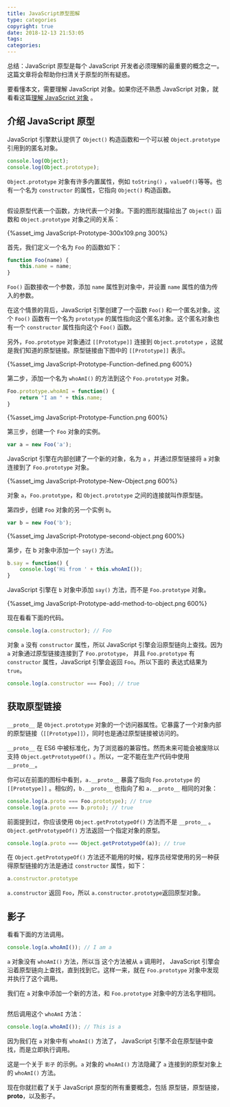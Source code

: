 ```yaml
---
title: JavaScript原型图解
type: categories
copyright: true
date: 2018-12-13 21:53:05
tags:
categories:
---
```


总结：JavaScript 原型是每个 JavaScript 开发者必须理解的最重要的概念之一。这篇文章将会帮助你扫清关于原型的所有疑惑。

要看懂本文，需要理解 JavaScript 对象。如果你还不熟悉 JavaScript 对象，就看看这篇[理解 JavaScript 对象](https://kinboy.wang/2018/12/12/%E7%90%86%E8%A7%A3JavaScript%E5%AF%B9%E8%B1%A1/) 。

## 介绍 JavaScript 原型

JavaScript 引擎默认提供了 `Object()` 构造函数和一个可以被 `Object.prototype` 引用到的匿名对象。

```js
console.log(Object);
console.log(Object.prototype);
```

`Object.prototype` 对象有许多内置属性，例如 `toString()` ，`valueOf()`等等。也有一个名为 `constructor` 的属性，它指向 `Object()` 构造函数。

```JS

```

假设原型代表一个函数，方块代表一个对象。下面的图形就描绘出了 `Object()` 函数和 `Object.prototype` 对象之间的关系：

{%asset_img JavaScript-Prototype-300x109.png 300%}

首先，我们定义一个名为 `Foo` 的函数如下：

```js
function Foo(name) {    
    this.name = name;
}
```

`Foo()` 函数接收一个参数，添加 `name` 属性到对象中，并设置 `name` 属性的值为传入的参数。

在这个情景的背后，JavaScript 引擎创建了一个函数 `Foo()` 和一个匿名对象。这个 `Foo()` 函数有一个名为 `prototype` 的属性指向这个匿名对象。这个匿名对象也有一个 `constructor` 属性指向这个 `Foo()` 函数。

另外，`Foo.prototype` 对象通过 `[[Prototype]]` 连接到 `Object.prototype` ，这就是我们知道的原型链接。原型链接由下图中的 `[[Prototype]]` 表示。

{%asset_img JavaScript-Prototype-Function-defined.png 600%}

第二步，添加一个名为 `whoAmI()` 的方法到这个 `Foo.prototype` 对象。

```js
Foo.prototype.whoAmI = function() {    
    return "I am " + this.name;
}
```

{%asset_img JavaScript-Prototype-Function.png 600%}

第三步，创建一个 `Foo` 对象的实例。

```js
var a = new Foo('a');
```

JavaScript 引擎在内部创建了一个新的对象，名为 `a` ，并通过原型链接将 `a` 对象连接到了 `Foo.prototype` 对象。

{%asset_img JavaScript-Prototype-New-Object.png 600%}

对象 `a`，`Foo.prototype`，和 `Object.prototype` 之间的连接就叫作原型链。

第四步，创建 `Foo` 对象的另一个实例 `b`。 

```js
var b = new Foo('b');
```

{%asset_img JavaScript-Prototype-second-object.png 600%}

第步，在 b 对象中添加一个 `say()` 方法。

```js
b.say = function() {   
    console.log('Hi from ' + this.whoAmI());
}
```

JavaScript 引擎在 `b` 对象中添加 `say()` 方法，而不是 `Foo.prototype` 对象。

{%asset_img JavaScript-Prototype-add-method-to-object.png 600%}

现在看看下面的代码。

```js
console.log(a.constructor); // Foo
```

对象 `a` 没有 `constructor` 属性，所以 JavaScript 引擎会沿原型链向上查找。因为 `a` 对象通过原型链接连接到了 `Foo.prototype`， 并且 `Foo.prototype` 有 `constructor` 属性，JavaScript 引擎会返回 `Foo`。所以下面的 表达式结果为 `true`。 

```js
console.log(a.constructor === Foo); // true
```

## 获取原型链接  

`__proto__` 是 `Object.prototype` 对象的一个访问器属性。它暴露了一个对象内部的原型链接（`[[Prototype]]`），同时也是通过原型链接被访问的。

`__proto__` 在 ES6 中被标准化，为了浏览器的兼容性。然而未来可能会被废除以支持 `Object.getPrototypeOf()` 。所以，一定不能在生产代码中使用 `__proto__`。 

你可以在前面的图标中看到，`a.__proto__` 暴露了指向 `Foo.prototype` 的 `[[Prototype]]` 。相似的，`b.__proto__` 也指向了和 `a.__proto__` 相同的对象：

```js
console.log(a.proto === Foo.prototype); // true
console.log(a.proto === b.proto); // true
```

前面提到过，你应该使用 `Object.getPrototypeOf()` 方法而不是 `__proto__` 。`Object.getPrototypeOf()` 方法返回一个指定对象的原型。

```js
console.log(a.proto === Object.getPrototypeOf(a)); // true
```

在 `Object.getPrototypeOf()` 方法还不能用的时候，程序员经常使用的另一种获得原型链接的方法是通过 `constructor` 属性，如下：

```js
a.constructor.prototype
```

`a.constructor` 返回 `Foo`，所以 `a.constructor.prototype`返回原型对象。 

## 影子

看看下面的方法调用。

```js
console.log(a.whoAmI()); // I am a
```

`a` 对象没有 `whoAmI()` 方法，所以当 这个方法被从 `a` 调用时， JavaScript 引擎会沿着原型链向上查找，直到找到它。这样一来，就在 `Foo.prototype` 对象中发现并执行了这个调用。

我们在 `a` 对象中添加一个新的方法，和 `Foo.prototype` 对象中的方法名字相同。

```js

```

然后调用这个 `whoAmI` 方法：

```js
console.log(a.whoAmI()); // This is a
```

因为我们在 `a` 对象中有 `whoAmI()` 方法了， JavaScript 引擎不会在原型链中查找，而是立即执行调用。

这是一个关于 `影子` 的示例。`a` 对象的 `whoAmI()` 方法隐藏了 `a` 连接到的原型对象上的 `whoAmI()` 方法。 

现在你就拦截了关于 JavaScript 原型的所有重要概念，包括 原型链，原型链接，__proto__，以及影子。